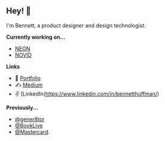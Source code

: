 ## Hey! 👋
I'm Bennett, a product designer and design technologist. 

**Currently working on...**
* [NEON](https://neon.life/)
* [NOVID](https://novid.org/)

**Links**
* 🎨  [Portfolio](https://bennetthuffman.com/)
* ✍️  [Medium](https://medium.com/@bennett.huffman)
* ✌️  [LinkedIn(https://www.linkedin.com/in/bennetthuffman/)

**Previously...**
* [@gener8tor](https://www.gener8tor.com/)
* [@BookLive](https://pro.booklive.com/)
* [@Mastercard](https://www.mastercardservices.com/en).
